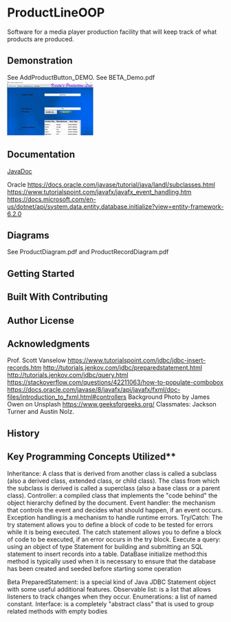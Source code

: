 # ProductLineOOP
Software for a media player production facility that will keep track of what products are produced. 
## Demonstration 
See AddProductButton_DEMO. 
See BETA_Demo.pdf
![Sample Image](docs/kspline.gif)



## Documentation
[JavaDoc](https://github.com/krislowg/KProdLine_OOP/blob/master/docs/index.html)

Oracle
https://docs.oracle.com/javase/tutorial/java/IandI/subclasses.html
https://www.tutorialspoint.com/javafx/javafx_event_handling.htm
https://docs.microsoft.com/en-us/dotnet/api/system.data.entity.database.initialize?view=entity-framework-6.2.0

## Diagrams
See ProductDiagram.pdf and ProductRecordDiagram.pdf   

## Getting Started

## Built With Contributing 

## Author License

## Acknowledgments
Prof. Scott Vanselow
https://www.tutorialspoint.com/jdbc/jdbc-insert-records.htm
http://tutorials.jenkov.com/jdbc/preparedstatement.html
http://tutorials.jenkov.com/jdbc/query.html
https://stackoverflow.com/questions/42211063/how-to-populate-combobox
https://docs.oracle.com/javase/8/javafx/api/javafx/fxml/doc-files/introduction_to_fxml.html#controllers
Background Photo by James Owen on Unsplash
https://www.geeksforgeeks.org/
Classmates: Jackson Turner and Austin Nolz.
## History

## Key Programming Concepts Utilized**
Inheritance: A class that is derived from another class is called a subclass (also a derived class, extended class, or child class). The class from which the subclass is derived is called a superclass (also a base class or a parent class).
Controller: a compiled class that implements the "code behind" the object hierarchy defined by the document.
Event handler: the mechanism that controls the event and decides what should happen, if an event occurs. 
Exception handling:is a mechanism to handle runtime errors.
Try/Catch: The try statement allows you to define a block of code to be tested for errors while it is being executed.
The catch statement allows you to define a block of code to be executed, if an error occurs in the try block. 
Execute a query: using an object of type Statement for building and submitting an SQL statement to insert records into a table.
DataBase initialize method:this method is typically used when it is necessary to ensure that the database has been created and seeded before starting some operation

Beta
PreparedStatement:  is a special kind of Java JDBC Statement object with some useful additional features.
Observable list: is a list that allows listeners to track changes when they occur.
Enumerations: a list of named constant.
Interface: is a completely "abstract class" that is used to group related methods with empty bodies

